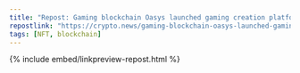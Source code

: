 ```yaml
---
title: "Repost: Gaming blockchain Oasys launched gaming creation platform Yukichi.fun"
repostlink: "https://crypto.news/gaming-blockchain-oasys-launched-gaming-creation-platform-yukichi-fun/"
tags: [NFT, blockchain]
---
```


{% include embed/linkpreview-repost.html %}
